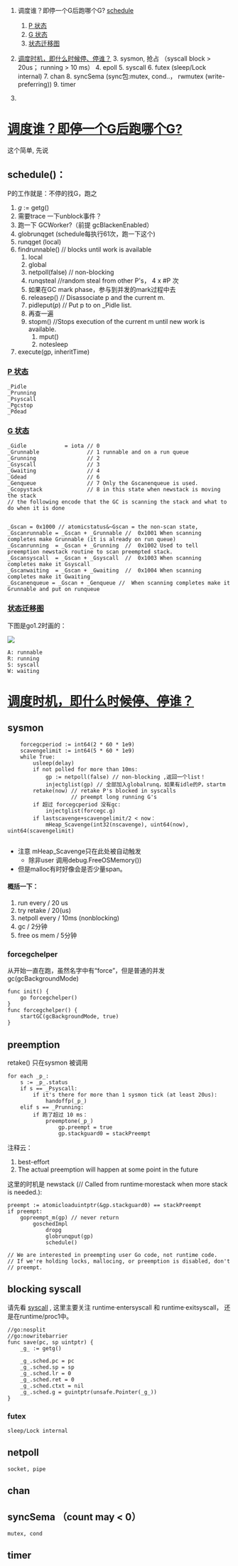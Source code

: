 

1. 调度谁？即停一个G后跑哪个G? [schedule](#:whoisnext)

     1. [P 状态](#pstats)
     2. [G 状态](#gstats)
	 3. [状态迁移图](#change_graph)
2. [调度时机，即什么时候停、停谁？](#when)
	3. sysmon, 抢占 （syscall block > 20us； running > 10 ms）
	4. epoll
	5. syscall
	6. futex (sleep/Lock internal)
	7. chan
	8. syncSema (sync包:mutex, cond..， rwmutex (write-preferring))
	9. timer
9. 



# [调度谁？即停一个G后跑哪个G?](id:whoisnext)

这个简单, 先说

## schedule()：

P的工作就是：不停的找G，跑之


1. _g_ := getg()
2. 需要trace 一下unblock事件？
3. 跑一下 GCWorker?（前提 gcBlackenEnabled）
4.  globrunqget (schedule每执行61次，跑一下这个)
5. runqget (local)
6. findrunnable() // blocks until work is available
	1. local
	2. global
	3. netpoll(false) // non-blocking
	4. runqsteal //random steal from other P's， 4 x \#P 次
	5. 如果在GC mark phase，参与到并发的mark过程中去
	6. releasep() //  Disassociate p and the current m.
	7. pidleput(_p_) // Put p to on _Pidle list.
	8. 再查一遍
	9. stopm() //Stops execution of the current m until new work is available.
		1. mput()
		2. notesleep
7. execute(gp, inheritTime)



	
	
	
	


### [P 状态](id:pstats)


	_Pidle   
	_Prunning 
	_Psyscall
	_Pgcstop
	_Pdead

### [G 状态](id:gstats)


	_Gidle            = iota // 0
	_Grunnable               // 1 runnable and on a run queue
	_Grunning                // 2
	_Gsyscall                // 3
	_Gwaiting                // 4
	_Gdead                   // 6
	_Genqueue                // 7 Only the Gscanenqueue is used.
	_Gcopystack              // 8 in this state when newstack is moving the stack
	// the following encode that the GC is scanning the stack and what to do when it is done
	
	
	_Gscan = 0x1000 // atomicstatus&~Gscan = the non-scan state,
	_Gscanrunnable = _Gscan + _Grunnable //  0x1001 When scanning completes make Grunnable (it is already on run queue)
	_Gscanrunning  = _Gscan + _Grunning  //  0x1002 Used to tell preemption newstack routine to scan preempted stack.
	_Gscansyscall  = _Gscan + _Gsyscall  //  0x1003 When scanning completes make it Gsyscall
	_Gscanwaiting  = _Gscan + _Gwaiting  //  0x1004 When scanning completes make it Gwaiting
	_Gscanenqueue = _Gscan + _Genqueue //  When scanning completes make it Grunnable and put on runqueue

### [状态迁移图](id:change_graph)
下图是go1.2时画的：
    
![](../imgs/goroutine.png)

```
A: runnable
R: running
S: syscall
W: waiting
```

# [调度时机，即什么时候停、停谁？](id:when)


	

## sysmon

```
	forcegcperiod := int64(2 * 60 * 1e9)
	scavengelimit := int64(5 * 60 * 1e9)
	while True:
		usleep(delay)
		if not polled for more than 10ms:
			gp := netpoll(false) // non-blocking ,返回一个list！
			injectglist(gp) // 全部加入globalrunq，如果有idle的P，startm
		retake(now) // retake P's blocked in syscalls 
		 			// preempt long running G's
		if 超过 forcegcperiod 没有gc:
			injectglist(forcegc.g)
		if lastscavenge+scavengelimit/2 < now：
			mHeap_Scavenge(int32(nscavenge), uint64(now), uint64(scavengelimit)
			
```



* 注意 mHeap_Scavenge只在此处被自动触发
	* 除非user 调用debug.FreeOSMemory())
* 但是malloc有时好像会是否少量span。


#### 概括一下：


1. run every / 20 us
2. try retake / 20(us)
1. netpoll every / 10ms (nonblocking)
2. gc / 2分钟
1. free os mem / 5分钟


### forcegchelper 

从开始一直在跑，虽然名字中有“force”，但是普通的并发 gc(gcBackgroundMode)

```
func init() {
	go forcegchelper()
}
func forcegchelper() {
	startGC(gcBackgroundMode, true)
}
```

##  preemption

retake() 只在sysmon 被调用

```
for each _p_:
	s := _p_.status
	if s == _Psyscall:
		if it's there for more than 1 sysmon tick (at least 20us):
	 		handoffp(_p_)
	elif s == _Prunning:
		if 跑了超过 10 ms：
			preemptone(_p_)
				gp.preempt = true
				gp.stackguard0 = stackPreempt

```
注释云：

1. best-effort
2. The actual preemption will happen at some point in the future

这里的时机是 newstack (// Called from runtime·morestack when more stack is needed.):

```
preempt := atomicloaduintptr(&gp.stackguard0) == stackPreempt
if preempt:
	gopreempt_m(gp) // never return
		goschedImpl
			dropg
			globrunqput(gp)
			schedule()
```

	// We are interested in preempting user Go code, not runtime code.
	// If we're holding locks, mallocing, or preemption is disabled, don't
	// preempt.




	
## blocking syscall

请先看 [syscall](syscall.md) , 这里主要关注 runtime·entersyscall 和 runtime·exitsyscall， 还是在runtime/proc1中。

```
//go:nosplit
//go:nowritebarrier
func save(pc, sp uintptr) {
	_g_ := getg()

	_g_.sched.pc = pc
	_g_.sched.sp = sp
	_g_.sched.lr = 0
	_g_.sched.ret = 0
	_g_.sched.ctxt = nil
	_g_.sched.g = guintptr(unsafe.Pointer(_g_))
}

```
	 	
	 
### futex
	sleep/Lock internal

## netpoll
	
	socket, pipe
##  chan
##  syncSema （count may < 0）
	
	mutex, cond
	
## timer

